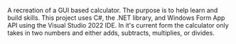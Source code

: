 A recreation of a GUI based calculator. The purpose is to help learn and build skills. This project uses C#, the .NET library, and Windows Form App API using the Visual Studio 2022 IDE.
In it's current form the calculator only takes in two numbers and either adds, subtracts, multiplies, or divides.
